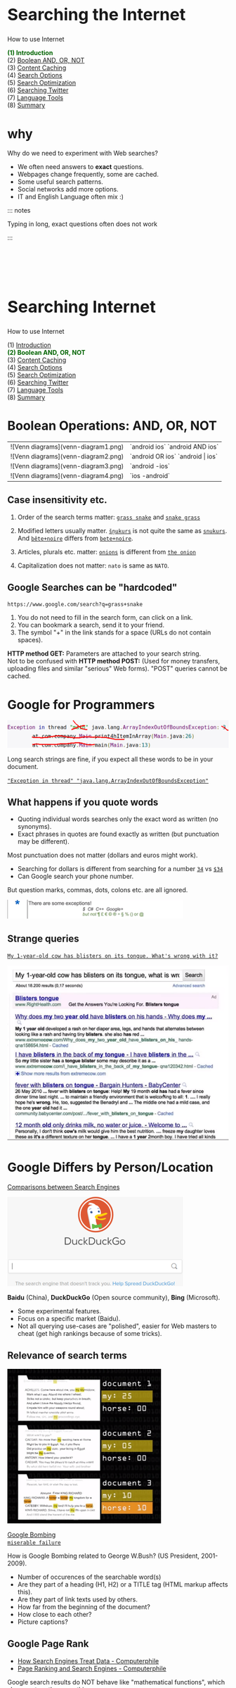# &nbsp;

<hgroup>

<h1 style="font-size:28pt">Searching the Internet</h1>

<blue>How to use Internet</blue>

</hgroup><hgroup>

<span style="color:darkgreen">**(1) Introduction**</span>  
<span>(2) [Boolean AND, OR, NOT](#section-1)</span>  
<span>(3) [Content Caching](#section-2)</span>  
<span>(4) [Search Options](#section-3)</span>  
<span>(5) [Search Optimization](#section-4)</span>  
<span>(6) [Searching Twitter](#section-5)</span>  
<span>(7) [Language Tools](#section-6)</span>  
<span>(8) [Summary](#section-7)</span>

</hgroup>




# <lo-why/> why

<div class="bigWhy">

Why do we need to experiment with Web searches?

</div>
<div class="smallWhy">

* We often need answers to **exact** questions.
* Webpages change frequently, some are cached.
* Some useful search patterns.
* Social networks add more options. 
* IT and English Language often mix :)

</div>


::: notes

Typing in long, exact questions often does not work

:::


<!--
## <lo-summary/> Sources of Inspiration

* [Google Live Trainings](https://www.google.com/insidesearch/searcheducation/training.html)

-->



# &nbsp;

<hgroup>

<h1 style="font-size:28pt">Searching Internet</h1>

<blue>How to use Internet</blue>

</hgroup><hgroup>

<span>(1) [Introduction](#section)</span>  
<span style="color:darkgreen">**(2) Boolean AND, OR, NOT**</span>  
<span>(3) [Content Caching](#section-2)</span>  
<span>(4) [Search Options](#section-3)</span>  
<span>(5) [Search Optimization](#section-4)</span>  
<span>(6) [Searching Twitter](#section-5)</span>  
<span>(7) [Language Tools](#section-6)</span>  
<span>(8) [Summary](#section-7)</span>

</hgroup>


# <lo-theory/> Boolean Operations: AND, OR, NOT

<table>
<tr><td>
![Venn diagrams](venn-diagram1.png)
</td>
<td>
`android ios`  
`android AND ios`
</td>
</tr>
<tr>
<td>
![Venn diagrams](venn-diagram2.png)
</td>
<td>
`android OR ios`  
`android | ios`
</td>
</tr>
<tr>
<td>
![Venn diagrams](venn-diagram3.png)
</td>
<td>
`android -ios`
</td>
</tr>
<tr>
<td>
![Venn diagrams](venn-diagram4.png)
</td>
<td>
`ios -android`
</td>
</tr>
</table>



## <lo-summary/> Case insensitivity etc.

1. Order of the search terms matter: 
[`grass snake`](https://www.google.com/search?q=grass+snake) and [`snake grass`](https://www.google.com/search?q=snake+grass)

2. Modified letters usually matter. [`šņukurs`](https://www.google.com/search?q=šņukurs) is not quite the same as [`snukurs`](https://www.google.com/search?q=snukurs).  
And [`bête+noire`](https://www.google.com/search?q=bête+noire) differs from [`bete+noire`](https://www.google.com/search?q=bete+noire). 

3. Articles, plurals etc. matter: [`onions`](https://www.google.com/search?q=onions) is different from [`the onion`](https://www.google.com/search?q=the+onion)

4. Capitalization does not matter: <blue>`nato`</blue> is same as <blue>`NATO`</blue>.



## <lo-summary/> Google Searches can be "hardcoded"

```
https://www.google.com/search?q=grass+snake
```

1. You do not need to fill in the search form, can click on a link. 
2. You can bookmark a search, send it to your friend. 
3. The symbol "+" in the link stands for a space (URLs do not contain spaces).

**HTTP method GET:** Parameters are attached to your search string.  
Not to be confused with **HTTP method POST:** 
(Used for money transfers, uploading files and similar 
"serious" Web forms). "POST" queries cannot be cached.




# <lo-theory/> Google for Programmers

![Common Exceptions](common-exceptions.png)


Long search strings are fine, if you expect all these words 
to be in your document.

[`"Exception in thread" "java.lang.ArrayIndexOutOfBoundsException"`](https://www.google.com/search?q=exception+in+thread+java.lang.arrayindexoutofboundsexception)


## <lo-theory/> What happens if you quote words

* Quoting individual words searches only the exact word as written (no synonyms). 
* Exact phrases in quotes are found exactly as written (but punctuation may be different). 

Most punctuation does not matter (dollars and euros might work). 

* Searching for dollars is different from searching for a number 
[`34`](https://www.google.com/search?q=34) vs [`$34`](https://www.google.com/search?q=%2434)
* Can Google search your phone number. 

But question marks, commas, dots, colons etc. are all ignored.

![Special Symbols](special-symbols.png)


## <lo-summary/> Strange queries

[`My 1-year-old cow has blisters on its tongue. What's wrong with it?`](https://www.google.com/search?q=My+1-year-old+cow+has+blisters+on+its+tongue.+What%27s+wrong+with+it%3F)

![Long Question](long-question.png)



# <lo-theory/> Google Differs by Person/Location

<hgroup>

[Comparisons between Search Engines](https://www.searchenginejournal.com/google-vs-duckduckgo/301997/#close)

![DuckDuckGo](duckduckgo.png)

</hgroup>
<hgroup>

**Baidu** (China), **DuckDuckGo** (Open source community), 
**Bing** (Microsoft). 

* Some experimental features.
* Focus on a specific market (Baidu).
* Not all querying use-cases are "polished", easier for 
Web masters to cheat (get high rankings because of some tricks).

</hgroup>



## <lo-summary/> Relevance of search terms

<hgroup>

![Relevant Documents](relevant-documents.png)

[Google Bombing](https://www.screamingfrog.co.uk/google-bombs/)  
[`miserable failure`](https://www.google.com/search?q=miserable+failure)

How is Google Bombing related to George W.Bush? (US President, 2001-2009).

</hgroup>
<hgroup>

* Number of occurences of the searchable word(s)
* Are they part of a heading (H1, H2) or a TITLE tag (HTML 
markup affects this). 
* Are they part of link texts used by others. 
* How far from the beginning of the document?
* How close to each other?
* Picture captions?

</hgroup>





## <lo-summary/> Google Page Rank

* [How Search Engines Treat Data - Computerphile](https://www.youtube.com/watch?v=vrjAIBgxm_w)
* [Page Ranking and Search Engines - Computerphile](https://www.youtube.com/watch?v=v7n7wZhHJj8&t=29s)

Google search results do NOT behave
like "mathematical functions", which always return the same thing.

$$\color{#00F}{\sqrt{2} = 1.4142135\ldots}.$$
$$\color{#F00}{\text{GoogleSearch}(\mathtt{horses}) = ?}.$$

Rank may boost depending on previous searches, location, advertising needs, etc.
Use DuckDuckGo, if you want predictable results, which are the same for everyone.


## <lo-summary/> Easy to Annoy Google Search

* Your pages use JavaScript to hide titles (H1, H2) and other visible text
* Your Web server returns search terms (instead of 404 error) even for 
wrong Web addresses.
* You try to misrepresent the topic of your Webpage (introduce irrelevant keywords). 

Can be excluded from search results.  
[La Libre Belgique](https://www.lalibre.be/economie/entreprises-startup/google-semble-avoir-relance-les-hostilites-contre-les-journaux-belges-51b8d6f1e4b0de6db9c2542e); 
[Google vs. BE link wars](https://arstechnica.com/tech-policy/2011/07/google-versus-belgium-who-is-winning-nobody/).









# &nbsp;

<hgroup>

<h1 style="font-size:28pt">Searching Internet</h1>

<blue>How to use Internet</blue>

</hgroup><hgroup>

<span>(1) [Introduction](#section)</span>  
<span>(2) [Boolean AND, OR, NOT](#section-1)</span>  
<span style="color:darkgreen">**(3) Content Caching**</span>  
<span>(4) [Search Options](#section-3)</span>  
<span>(5) [Search Optimization](#section-4)</span>  
<span>(6) [Searching Twitter](#section-5)</span>  
<span>(7) [Language Tools](#section-6)</span>  
<span>(8) [Summary](#section-7)</span>

</hgroup>


# <lo-theory/> What is Caching?

<hgroup>

![Caching](caching.png)

</hgroup>
<hgroup>

* Caching (*kešošana*, *rezerves kopēšana*) 
means keeping your local copy of some information.
* Phonebook and contacts of your friends in your phone is an
example of a cache. 
* Webpages rely heavily on caching - and there are several caches.


</hgroup>


# <lo-summary/> Browser Cache

* <blue>`\AppData\Local\Google\Chrome\User Data\Default\Cache`</blue> on Windows
* <blue>`$HOME/.cache/google-chrome`</blue> on Linux
* It contains pages that you visited recently. They may open in your browser even 
when you lose Internet connectivity. 

![Browser history](browser-history.png)


## <lo-summary/> Incognito Mode


![Incognito Mode](incognito-mode.png)

* In Android device (Chrome): Press and hold a Web link.
* [Always Open in Incognito?](https://android.gadgethacks.com/how-to/make-chrome-always-open-incognito-mode-0202897/)

Incognito mode implies that there are no cookies. Some newspapers set cookie information to 
limit the number of pageviews. 

Can clear history manually.

</hgroup>



# <lo-summary/> Wayback Machine

<hgroup>

* The cache shows the last time the page was indexed, 
it may contain inconsistent or outdated page content and images.

</hgroup>
<hgroup>

* [LifeWare on Caching](https://www.lifewire.com/highlight-keyword-google-cache-search-1616811)
* [LifeWare on Wayback Machine](https://www.lifewire.com/wayback-machine-3481829)
* [Wayback Machine Example](http://web.archive.org/web/*/www.dudajevagatve.lv/nt/index.html)

</hgroup>



# &nbsp;

<hgroup>

<h1 style="font-size:28pt">Searching Internet</h1>

<blue>How to use Internet</blue>

</hgroup><hgroup>

<span>(1) [Introduction](#section)</span>  
<span>(2) [Boolean AND, OR, NOT](#section-1)</span>  
<span>(3) [Content Caching](#section-2)</span>  
<span style="color:darkgreen">**(4) Search Options**</span>  
<span>(5) [Search Optimization](#section-4)</span>  
<span>(6) [Searching Twitter](#section-5)</span>  
<span>(7) [Language Tools](#section-6)</span>  
<span>(8) [Summary](#section-7)</span>

</hgroup>


# <lo-theory/> Full Google Search Syntax


[https://ahrefs.com/blog/google-advanced-search-operators/](https://ahrefs.com/blog/google-advanced-search-operators/)


::: notes



:::


# <lo-theory/> Adding Search to Your Website

We want to search for "Porziņģis" on Delfi in 2 ways:

* [delfi.lv/meklet/?q=porziņģis](https://delfi.lv/meklet/?q=porziņģis)
* On Google: [`porziņģis site:delfi.lv`](https://www.google.com/search?q=porzi%C5%86%C4%A3is+site%3Adelfi.lv)






# &nbsp;

<hgroup>

<h1 style="font-size:28pt">Searching Internet</h1>

<blue>How to use Internet</blue>

</hgroup><hgroup>

<span>(1) [Introduction](#section)</span>  
<span>(2) [Boolean AND, OR, NOT](#section-1)</span>  
<span>(3) [Content Caching](#section-2)</span>  
<span>(4) [Search Options](#section-3)</span>  
<span style="color:darkgreen">**(5) Search Optimization**</span>  
<span>(6) [Searching Twitter](#section-5)</span>  
<span>(7) [Language Tools](#section-6)</span>  
<span>(8) [Summary](#section-7)</span>

</hgroup>






# <lo-theory/> What is SEO?

* SEO (Search Engine Optimization) - how to get your Website 
among the top results for some searches.
* SEO means studying (constantly shifting) preferences of
Google Search engine.
* It is a part of a larger body of knowledge: Web Marketing. 

**Click rate:** How to get visitors to your site?  
**Conversion rate:** How to ask them to do something useful?


## <lo-summary/> "Nigritude Ultramarine"

**SEO Challenge:** Sometimes SEO professionals make contests
(who can get to the top for a phrase that has been announced).  
[“Data voids” on the web have opened a door to manipulators](https://www.niemanlab.org/2019/11/watch-your-language-data-voids-on-the-web-have-opened-a-door-to-manipulators-and-other-disinformation-merchants/)

* There are multiple techniques, but "natural traffic" usually 
works best: You create quality content, update your Website regularly. 
* Then visitors come to see your content. 

You can play some tricks, but usually this means trying to fool Google's
algorithms. 


## <lo-summary/> Phishing Websites

* Mistyping some popular search term may be risky. 
* Your browser can go to a fraudulent site. 

**Warning!** Do not try the sites mentioned in the NBC material on your device.  
Your browser vulnerability may be exploited!

[NBC News: Warning: Misspelling that web address can lead to trouble](https://www.nbcnews.com/business/consumer/warning-misspelling-web-address-can-lead-trouble-n876086)

* Popular traps: mistyping the domain name `.com` as `.cm` (Cameroon) or `.om` (Oman).
* Phishing site: `paypa1.com` (digit `1` instead of "L"); `espn.cm` etc.
* Slightly mistyped Web searches could do the same. 


## <lo-summary/> Browser hijacking

<hgroup>

![Presto Virus](prestotuneup.jpg)

</hgroup>
<hgroup>

* A related threat is to reset your browser's homepage to a malicious site
(can be done by a JavaScript). 
* Unwanted Adware, if you install unverified extensions for your browser.

</hgroup>



::: notes

http://backofficeitltd.freshdesk.com/support/solutions/articles/1000034157-browser-hijacking-wave

:::



# &nbsp;

<hgroup>

<h1 style="font-size:28pt">Searching Internet</h1>

<blue>How to use Internet</blue>

</hgroup><hgroup>

<span>(1) [Introduction](#section)</span>  
<span>(2) [Boolean AND, OR, NOT](#section-1)</span>  
<span>(3) [Content Caching](#section-2)</span>  
<span>(4) [Search Options](#section-3)</span>  
<span>(5) [Search Optimization](#section-4)</span>  
<span style="color:darkgreen">**(6) Searching Twitter**</span>  
<span>(7) [Language Tools](#section-6)</span>  
<span>(8) [Summary](#section-7)</span>

</hgroup>


# <lo-summary/> Searching Social Networks

**A case study: Twitter:** [Advanced Search](https://unionmetrics.com/resources/how-to-use-advanced-twitter-search-queries/)

```
social media since:2015-07-12
social media until:2015-07-08
from:sankuperis
to:sankuperis
list:kitson/thought-leaders
```

[Some popular Twitter lists](https://medium.com/@taxsmart/101-best-twitter-lists-to-follow-in-the-twitterverse-b50261f30521)


## <lo-summary/> Searching YouTube

![YouTube Search Filters](youtube-search-filters.png)

Instead of search syntax can pick "filters" (can search by video, channel, playlist), 
upload date, length, and sorting order. 




# &nbsp;

<hgroup>

<h1 style="font-size:28pt">Searching Internet</h1>

<blue>How to use Internet</blue>

</hgroup><hgroup>

<span>(1) [Introduction](#section)</span>  
<span>(2) [Boolean AND, OR, NOT](#section-1)</span>  
<span>(3) [Content Caching](#section-2)</span>  
<span>(4) [Search Options](#section-3)</span>  
<span>(5) [Search Optimization](#section-4)</span>  
<span>(6) [Searching Twitter](#section-5)</span>  
<span style="color:darkgreen">**(7) Language Tools</span>  
<span>(8) [Summary](#section-7)</span>

</hgroup>


# <lo-summary/> Searches start by correct words

<hgroup>

Spelling Dictionaries contain all dictionary forms

* [KarmaSoft.com](https://www.karamasoft.com/UltimateSpell/Dictionary.aspx) - 
Some popular languages (en-GB, en-US, lt, de). 
* [Aspell dictionaries - trickier format](https://ftp.gnu.org/gnu/aspell/dict/0index.html)

</hgroup>
<hgroup>

Latvian spelling needs more sophisticated spelling dictionaries. 
Morphological changes (many wordforms
are inflections of verbs, etc.). 
English, Chinese and some other languages

</hgroup>


## <lo-summary/> Solving Crosswords

[Crosswords and automata](https://phillipmfeldman.org/English/regex.html)



# <lo-theory/> Regular Expressions

<div style="font-size:80%">

<hgroup>

[Debuggex Site](https://www.debuggex.com/)

![Regex char groups](regex-char-groups.png)

</hgroup>
<hgroup>

![Char groups result](char-groups-result.png)

</hgroup>

<blue>`grep -E '(f|p|qu|s|sp)(ea|ee|oo)(l|n|t)$' en-GB.txt`</blue>

</div>


# &nbsp;

<hgroup>

<h1 style="font-size:28pt">Searching Internet</h1>

<blue>How to use Internet</blue>

</hgroup><hgroup>

<span>(1) [Introduction](#section)</span>  
<span>(2) [Boolean AND, OR, NOT](#section-1)</span>  
<span>(3) [Content Caching](#section-2)</span>  
<span>(4) [Search Options](#section-3)</span>  
<span>(5) [Search Optimization](#section-4)</span>  
<span>(6) [Searching Twitter](#section-5)</span>  
<span>(7) [Language Tools](#section-6)</span>  
<span style="color:darkgreen">**(8) Summary**</span>

</hgroup>


# <lo-summary/> An Investigation by BBC

<div style="font-size:70%">

[https://twitter.com/BBCAfrica/status/1044186386847404033](https://twitter.com/BBCAfrica/status/1044186386847404033)

<hgroup>

![Mountain Line1](mountain-line1.png)

</hgroup>
<hgroup>

![Mountain Line2](mountain-line2.png)

</hgroup>

</div>

# <lo-summary/> Summary

<hgroup style="color:#999999">

1. Searched with Boolean AND,OR,NOT
2. Refreshed browser cache
3. Used Wayback Machine
4. Searched by domain and filetype
5. Demonstrated the risks of mistyping
6. Searched Twitter feeds
7. Used regular expressions
8. Searched a corpus of English

</hgroup>
<hgroup>


</hgroup>




